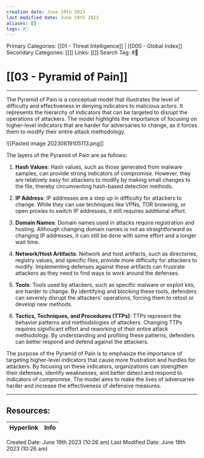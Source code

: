 ```yaml
---
creation date: June 19th 2023
last modified date: June 19th 2023
aliases: []
tags: #📖
---
```


Primary Categories: [[01 - Threat Intelligence]] | [[000 - Global Index]] 
Secondary Categories: [[]] 
Links: [[]] 
Search Tag: #📖  

# [[03 - Pyramid of Pain]]  
---

The Pyramid of Pain is a conceptual model that illustrates the level of difficulty and effectiveness in denying indicators to malicious actors. It represents the hierarchy of indicators that can be targeted to disrupt the operations of attackers. The model highlights the importance of focusing on higher-level indicators that are harder for adversaries to change, as it forces them to modify their entire attack methodology.

![[Pasted image 20230619105113.png]]

The layers of the Pyramid of Pain are as follows:

1. **Hash Values**: Hash values, such as those generated from malware samples, can provide strong indicators of compromise. However, they are relatively easy for attackers to modify by making small changes to the file, thereby circumventing hash-based detection methods.

2. **IP Address**: IP addresses are a step up in difficulty for attackers to change. While they can use techniques like VPNs, TOR browsing, or open proxies to switch IP addresses, it still requires additional effort.

3. **Domain Names**: Domain names used in attacks require registration and hosting. Although changing domain names is not as straightforward as changing IP addresses, it can still be done with some effort and a longer wait time.

4. **Network/Host Artifacts**: Network and host artifacts, such as directories, registry values, and specific files, provide more difficulty for attackers to modify. Implementing defenses against these artifacts can frustrate attackers as they need to find ways to work around the defenses.

5. **Tools**: Tools used by attackers, such as specific malware or exploit kits, are harder to change. By identifying and blocking these tools, defenders can severely disrupt the attackers' operations, forcing them to retool or develop new methods.

6. **Tactics, Techniques, and Procedures (TTPs)**: TTPs represent the behavior patterns and methodologies of attackers. Changing TTPs requires significant effort and reworking of their entire attack methodology. By understanding and profiling these patterns, defenders can better respond and defend against the attackers.

The purpose of the Pyramid of Pain is to emphasize the importance of targeting higher-level indicators that cause more frustration and hurdles for attackers. By focusing on these indicators, organizations can strengthen their defenses, identify weaknesses, and better detect and respond to indicators of compromise. The model aims to make the lives of adversaries harder and increase the effectiveness of defensive measures.


___

## Resources:

| Hyperlink | Info |
| --------- | ---- |


Created Date: June 19th 2023 (10:26 am) 
Last Modified Date: June 19th 2023 (10:26 am)
